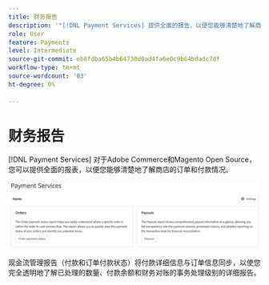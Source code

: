 ```yaml
---
title: 财务报告
description: '"[!DNL Payment Services] 提供全面的报告，以便您能够清楚地了解商店的订单和付款情况。”'
role: User
feature: Payments
level: Intermediate
source-git-commit: eb8fdba65b4b64730d0ad4fa6e0c9b64bdadc7df
workflow-type: tm+mt
source-wordcount: '83'
ht-degree: 0%

---
```


# 财务报告

[!DNL Payment Services] 对于Adobe Commerce和Magento Open Source，您可以提供全面的报表，以便您能够清楚地了解商店的订单和付款情况。

![财务报表视图](assets/reports-view.png)

现金流管理报告（付款和订单付款状态）将付款详细信息与订单信息同步，以使您完全透明地了解已处理的数量、付款余额和财务对账的事务处理级别的详细报告。
